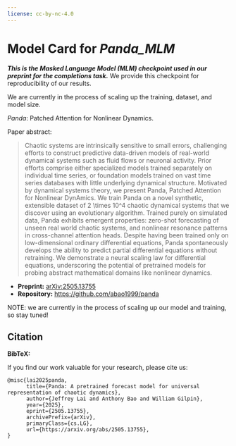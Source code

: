 ```yaml
---
license: cc-by-nc-4.0
---
```


# Model Card for **_Panda_MLM_**

**_This is the Masked Language Model (MLM) checkpoint used in our preprint for the completions task._** We provide this checkpoint for reproducibility of our results.

We are currently in the process of scaling up the training, dataset, and model size.

*Panda*: Patched Attention for Nonlinear Dynamics.

Paper abstract:

>Chaotic systems are intrinsically sensitive to small errors, challenging efforts to construct predictive data-driven models of real-world dynamical systems such as fluid flows or neuronal activity. Prior efforts comprise either specialized models trained separately on individual time series, or foundation models trained on vast time series databases with little underlying dynamical structure. Motivated by dynamical systems theory, we present Panda, Patched Attention for Nonlinear DynAmics. We train Panda on a novel synthetic, extensible dataset of 2 \times 10^4 chaotic dynamical systems that we discover using an evolutionary algorithm. Trained purely on simulated data, Panda exhibits emergent properties: zero-shot forecasting of unseen real world chaotic systems, and nonlinear resonance patterns in cross-channel attention heads. Despite having been trained only on low-dimensional ordinary differential equations, Panda spontaneously develops the ability to predict partial differential equations without retraining. We demonstrate a neural scaling law for differential equations, underscoring the potential of pretrained models for probing abstract mathematical domains like nonlinear dynamics. 


- **Preprint:** [arXiv:2505.13755](https://arxiv.org/abs/2505.13755)
- **Repository:** https://github.com/abao1999/panda

<!-- This modelcard aims to be a base template for new models. It has been generated using [this raw template](https://github.com/huggingface/huggingface_hub/blob/main/src/huggingface_hub/templates/modelcard_template.md?plain=1). -->

NOTE: we are currently in the process of scaling up our model and training, so stay tuned!

## Citation

<!-- If there is a paper or blog post introducing the model, the APA and Bibtex information for that should go in this section. -->

**BibTeX:**

If you find our work valuable for your research, please cite us:
```
@misc{lai2025panda,
      title={Panda: A pretrained forecast model for universal representation of chaotic dynamics}, 
      author={Jeffrey Lai and Anthony Bao and William Gilpin},
      year={2025},
      eprint={2505.13755},
      archivePrefix={arXiv},
      primaryClass={cs.LG},
      url={https://arxiv.org/abs/2505.13755}, 
}
```
